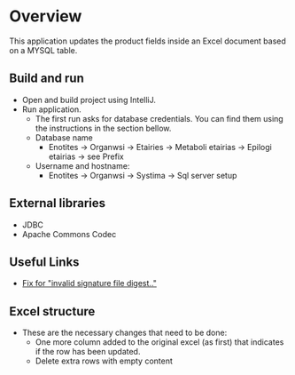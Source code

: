 # Overview
This application updates the product fields inside an Excel document based on a MYSQL table.
 
## Build and run
* Open and build project using IntelliJ.
* Run application.
    * The first run asks for database credentials. You can find them using the instructions in the section bellow.  
    * Database name
        * Enotites -> Organwsi -> Etairies -> Metaboli etairias -> Epilogi etairias -> see Prefix
    * Username and hostname:
         * Enotites -> Organwsi -> Systima -> Sql server setup

## External libraries
* JDBC
* Apache Commons Codec

## Useful Links
* [Fix for "invalid signature file digest.."](https://stackoverflow.com/questions/34855649/invalid-signature-file-digest-for-manifest-main-attributes-exception-while-tryin/34856095#34856095)

## Excel structure
* These are the necessary changes that need to be done:
    * One more column added to the original excel (as first) that indicates if the row has been updated.
    * Delete extra rows with empty content

